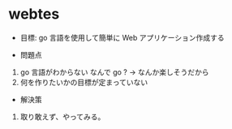 # webtes

* 目標: go 言語を使用して簡単に Web アプリケーション作成する
 
* 問題点
1. go 言語がわからない
なんで go ? -> なんか楽しそうだから
2. 何を作りたいかの目標が定まっていない

* 解決策
1. 取り敢えず、やってみる。

